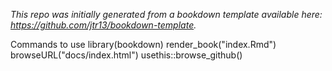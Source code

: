 *This repo was initially generated from a bookdown template available here: https://github.com/jtr13/bookdown-template.*

Commands to use
library(bookdown)
render_book("index.Rmd")
browseURL("docs/index.html")
usethis::browse_github()